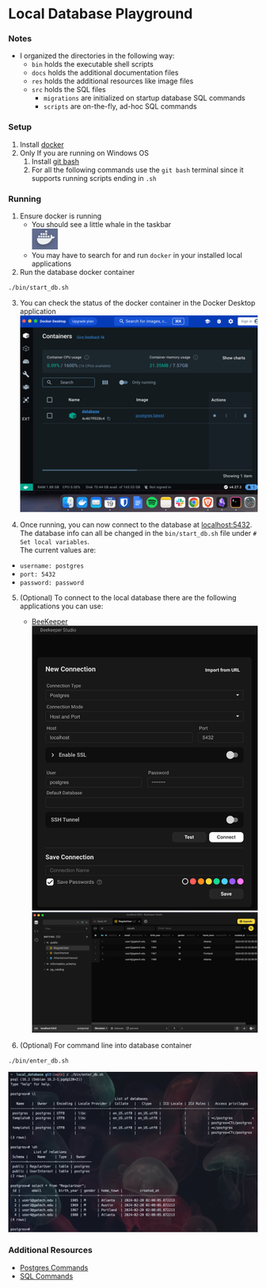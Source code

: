 # Local Database Playground

### Notes
- I organized the directories in the following way:
    - `bin` holds the executable shell scripts
    - `docs` holds the additional documentation files
    - `res` holds the additional resources like image files
    - `src` holds the SQL files
        - `migrations` are initialized on startup database SQL commands
        - `scripts` are on-the-fly, ad-hoc SQL commands  

### Setup
1. Install [docker](https://docs.docker.com/engine/install/)
2. Only If you are running on Windows OS
    1. Install [git bash](https://gitforwindows.org/)
    2. For all the following commands use the `git bash` terminal since it supports running scripts ending in `.sh`

### Running
1. Ensure docker is running
    - You should see a little whale in the taskbar  
    ![whale symbol image](res/whale.png)
    - You may have to search for and run `docker` in your installed local applications
2. Run the database docker container
```bash
./bin/start_db.sh
```
3. You can check the status of the docker container in the Docker Desktop application  
    ![docker desktop image](res/docker_desktop.png)

4. Once running, you can now connect to the database at [localhost:5432](localhost:5432).  
The database info can all be changed in the `bin/start_db.sh` file under `# Set local variables`.  
The current values are:
- `username: postgres`
- `port: 5432`
- `password: password`

5. (Optional) To connect to the local database there are the following applications you can use:
    - [BeeKeeper](https://www.beekeeperstudio.io/get)
![connecting in beekeeper](res/beekeeper_connect.png)  
![data in beekeeper](res/beekeeper_data.png)


6. (Optional) For command line into database container
```bash
./bin/enter_db.sh
```
![cli for postgres](res/psql_cli.png)

### Additional Resources
- [Postgres Commands](docs/Postgres_Commands.md)
- [SQL Commands](docs/SQL_Commands.md)
